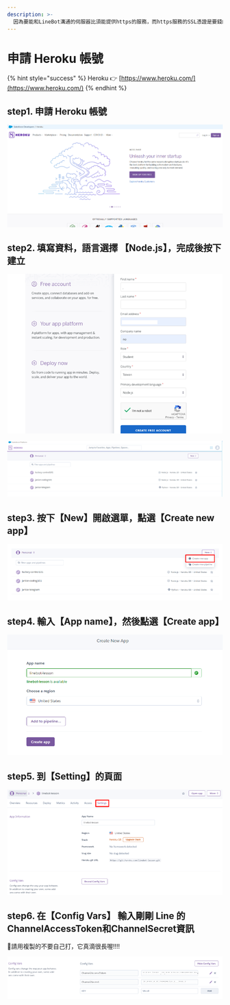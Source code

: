 ```yaml
---
description: >-
  因為要能和LineBot溝通的伺服器比須能提供https的服務，而https服務的SSL憑證是要錢的，所以我們必須找一個網路上提供的免費程式空間並且提供https的伺服器來放置程式
---
```


# 申請 Heroku 帳號

{% hint style="success" %}
Heroku 👉 [https://www.heroku.com/](https://www.heroku.com/)
{% endhint %}

## step1. 申請 Heroku 帳號

![](.gitbook/assets/image%20%2833%29.png)

## step2. 填寫資料，語言選擇 【Node.js】，完成後按下建立

![](.gitbook/assets/image.png)

![](.gitbook/assets/image%20%2842%29.png)

## step3. 按下【New】開啟選單，點選【Create new app】

![](.gitbook/assets/image%20%2837%29.png)

## step4. 輸入【App name】，然後點選【Create app】

![](.gitbook/assets/image%20%2843%29.png)

## step5. 到【Setting】的頁面

![](.gitbook/assets/image%20%2817%29.png)

## step6. 在【Config Vars】 輸入剛剛 Line 的ChannelAccessToken和ChannelSecret資訊

📢請用複製的不要自己打，它真滴很長喔!!!!

![](.gitbook/assets/image%20%2827%29%20%282%29.png)

